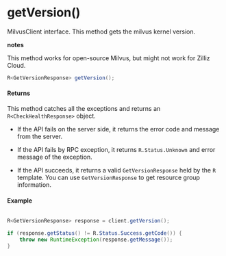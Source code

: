 # getVersion()

MilvusClient interface. This method gets the milvus kernel version. 

<div class="admonition note">

<p><b>notes</b></p>

<p>This method works for open-source Milvus, but might not work for Zilliz Cloud.</p>

</div>

```java
R<GetVersionResponse> getVersion();
```

#### Returns

This method catches all the exceptions and returns an `R<CheckHealthResponse>` object.

- If the API fails on the server side, it returns the error code and message from the server.

- If the API fails by RPC exception, it returns `R.Status.Unknown` and error message of the exception.

- If the API succeeds, it returns a valid `GetVersionResponse` held by the `R` template. You can use `GetVersionResponse` to get resource group information.

#### Example

```java

R<GetVersionResponse> response = client.getVersion();

if (response.getStatus() != R.Status.Success.getCode()) {
    throw new RuntimeException(response.getMessage());
}
```

